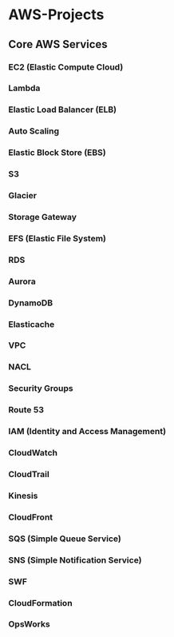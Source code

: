 # AWS-Projects
## Core AWS Services
### EC2 (Elastic Compute Cloud)
### Lambda
### Elastic Load Balancer (ELB)
### Auto Scaling
### Elastic Block Store (EBS)
### S3
### Glacier
### Storage Gateway
### EFS (Elastic File System)
### RDS
### Aurora
### DynamoDB
### Elasticache
### VPC
### NACL
### Security Groups
### Route 53
### IAM (Identity and Access Management)
### CloudWatch
### CloudTrail
### Kinesis
### CloudFront
### SQS (Simple Queue Service)
### SNS (Simple Notification Service)
### SWF
### CloudFormation
### OpsWorks
